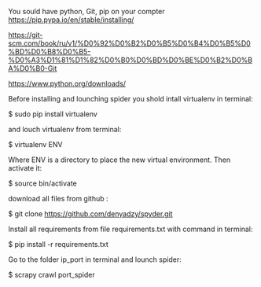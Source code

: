 You sould have python, Git, pip on your compter
https://pip.pypa.io/en/stable/installing/

https://git-scm.com/book/ru/v1/%D0%92%D0%B2%D0%B5%D0%B4%D0%B5%D0%BD%D0%B8%D0%B5-%D0%A3%D1%81%D1%82%D0%B0%D0%BD%D0%BE%D0%B2%D0%BA%D0%B0-Git

https://www.python.org/downloads/


Before installing and lounching spider you shold intall virtualenv in terminal:

$ sudo pip install virtualenv

and louch virtualenv  from terminal:

$ virtualenv ENV

Where ENV is a directory to place the new virtual environment.
Then activate it:

$ source bin/activate

download all files from github :

$ git clone https://github.com/denyadzy/spyder.git

Install all requirements from file requirements.txt with command in terminal:

$ pip install -r requirements.txt

Go to the folder ip_port in terminal and lounch spider:

$ scrapy crawl port_spider










